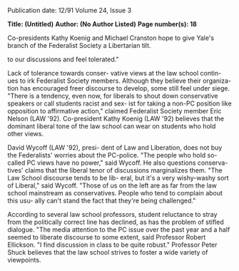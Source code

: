 Publication date: 12/91
Volume 24, Issue 3

**Title:  (Untitled)**
**Author:  (No Author Listed)**
**Page number(s): 18**

Co-presidents Kathy Koenig and Michael Cranston hope to give Yale's 
branch of the Federalist Society a Libertarian tilt. 

to our discussions and feel tolerated." 

Lack of tolerance towards conser-
vative views at the law school contin-
ues to irk Federalist Society members. 
Although they believe their organiza-
tion has encouraged freer discourse to 
develop, some still feel under siege. 
"There is a tendency, even now, for 
liberals to shout down conservative 
speakers or call students racist and sex-
ist for taking a non-PC position like 
opposition to affirmative action," 
claimed Federalist Society member 
Eric Nelson (LAW '92). Co-president 
Kathy Koenig (LAW '92) believes that 
the dominant liberal tone of the law 
school can wear on students who hold 
other views. 

David Wycoff (LAW '92), presi-
dent of Law and Liberation, does not 
buy the Federalists' worries about the 
PC-police. "The people who hold so-
called PC views have no power," said 
Wycoff. He also questions conserva-
tives' claims that the liberal tenor of 
discussions marginalizes them. "The 
Law School discourse tends to be lib-
eral, but it's a very wishy-washy sort of 
Liberal," said Wycoff. "Those of us on 
the left are as far from the law school 
mainstream as conservatives. People 
who tend to complain about this usu-
ally can't stand the fact that they're 
being challenged." 

According to several law school 
professors, student reluctance to stray 
from the politically correct line has 
declined, as has the problem of stifled 
dialogue. "The media attention to the 
PC issue over the past year and a half 
seemed to liberate discourse to some 
extent, 
said 
Professor 
Robert 
Ellickson. "I find discussion in class to 
be quite robust." Professor Peter Shuck 
believes that the law school strives to 
foster a wide variety of viewpoints.